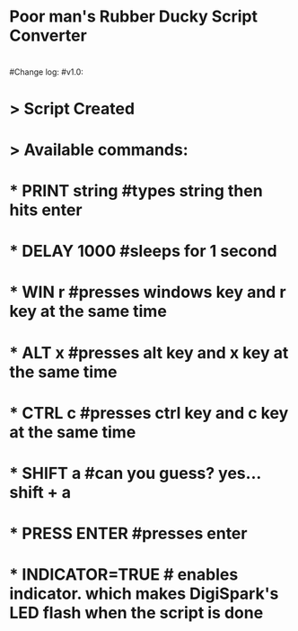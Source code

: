# Poor man's Rubber Ducky Script Converter
#
#Change log:
#v1.0:
# > Script Created
# > Available commands:
#   * PRINT string   #types string then hits enter
#   * DELAY 1000     #sleeps for 1 second
#   * WIN r          #presses windows key and r key at the same time
#   * ALT x          #presses alt key and x key at the same time
#   * CTRL c         #presses ctrl key and c key at the same time
#   * SHIFT a        #can you guess? yes... shift + a
#   * PRESS ENTER    #presses enter
#   * INDICATOR=TRUE # enables indicator. which makes DigiSpark's LED flash when the script is done
